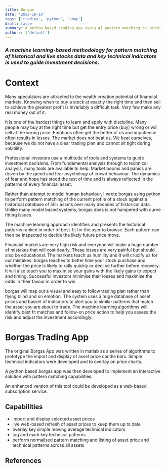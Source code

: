 ```yaml
---
title: Borgas
date: '2022-10-19'
tags: ['trading', 'python', 'shop']
draft: false
summary: A python based trading app using AI pattern matching to identify trading opportiuities.
authors: ['default']
---
```

### *A machine learning-based methodology for pattern matching of historical and live stocks data and key technical indicators is used to guide investment decisions.*

# Context
Many speculators are attracted to the wealth creation potential of financial
markets. Knowing when to buy a stock at exactly the right time and then sell
to achieve the greatest profit is invariably a difficult task. Very few make any
real money out of it. 

It is one of the hardest things to learn and apply with
discipline. Many people may buy at the right time but get the entry price
(buy) wrong or will sell at the wrong price. Emotions often get the better of us
and impatience often results in losses. The market does not beat us. We beat
ourselves, because we do not have a clear trading plan and cannot sit tight
during volatility.

Professional investors use a multitude of tools and systems to guide
investment decisions. From fundamental analysis through to technical
analysis, many tools are available to help. Market booms and panics are
driven by the greed and fear psychology of crowd behaviour. The dynamics
of fear and hope has stood the test of time and is always reflected in the
patterns of every financial asset.

Rather than attempt to model human behaviour, I
wrote borgas using python to perform pattern matching of the current
profile of a stock against a historical database of 50+ assets over many
decades of historical data. Unlike many model based
systems, borgas does is not hampered with curve fitting issues. 

The machine learning approach identifies and presents the historical patterns
ranked in order of best-fit for the user to browse. Each pattern can then be
inspected to decide the likely future price move.

Financial markets are very high risk and everyone will make a huge number
of mistakes that will cost dearly. These losses are very painful but should
also be educational. The markets teach us humility and it will crucify us for
our mistakes. borgas teaches to better time your stock purchase and
whether the price is likely to rally quickly or declibe further before recovery. It
will also teach you to maximise your gains with the likely gains to expect and
timing. Successful investors minimise their losses and maximise the odds in
their favour in order to win.

borgas will map out a visual and easy to follow trading plan rather than
flying blind and on emotion. The system uses a huge database of asset
prices and basket of indicators to alert you to similar patterns that match the
asset you are about to trade. The machine learning algorithms will identify
best fit matches and follow-on price action to help you assess the risk and
adjust the investment accordingly.

# Borgas Trading App
The original Borgas App was written in matlab as a series of algorithms to prototype the import and display of asset price candle bars. Simple technical indicators were developed and to overlay on price charts.

A python based borgas app was then developed to implement an interactive solution with pattern matching capabilities.

An enhanced version of this tool could be developed as a web-based subscription service.

## Capabilities
- import and display selected asset prices
- live web-based refresh of asset prices to keep them up to date
- overlay key simple moving average technical indicators
- tag and mark key technical patterns
- perform normalised pattern matching and listing of asset price and technical patterns across all assets
## References
